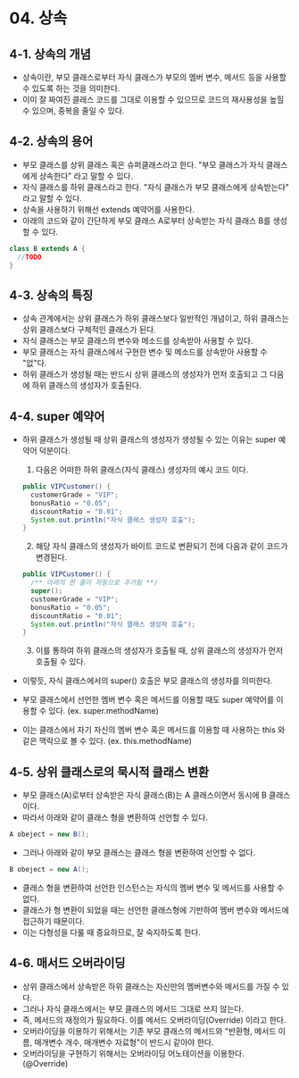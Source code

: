 # 04. 상속

## 4-1. 상속의 개념
- 상속이란, 부모 클래스로부터 자식 클래스가 부모의 멤버 변수, 메서드 등을 사용할 수 있도록 하는 것을 의미한다.
- 이미 잘 짜여진 클래스 코드를 그대로 이용할 수 있으므로 코드의 재사용성을 높힐 수 있으며, 중복을 줄일 수 있다.

## 4-2. 상속의 용어
- 부모 클래스를 상위 클래스 혹은 슈퍼클래스라고 한다. "부모 클래스가 자식 클래스에게 상속한다" 라고 말할 수 있다.
- 자식 클래스를 하위 클래스라고 한다. "자식 클래스가 부모 클래스에게 상속받는다" 라고 말할 수 있다.
- 상속을 사용하기 위해선 extends 예약어를 사용한다. 
- 아래의 코드와 같이 간단하게 부모 클래스 A로부터 상속받는 자식 클래스 B를 생성할 수 있다.
``` java
class B extends A {
  //TODO 
}
```

## 4-3. 상속의 특징
- 상속 관계에서는 상위 클래스가 하위 클래스보다 일반적인 개념이고, 하위 클래스는 상위 클래스보다 구체적인 클래스가 된다.
- 자식 클래스는 부모 클래스의 변수와 메소드를 상속받아 사용할 수 있다.
- 부모 클래스는 자식 클래스에서 구현한 변수 및 메소드를 상속받아 사용할 수 "없"다.
- 하위 클래스가 생성될 때는 반드시 상위 클래스의 생성자가 먼저 호출되고 그 다음에 하위 클래스의 생성자가 호출된다.
 
## 4-4. super 예약어
- 하위 클래스가 생성될 때 상위 클래스의 생성자가 생성될 수 있는 이유는 super 예약어 덕분이다.

  1. 다음은 어떠한 하위 클래스(자식 클래스) 생성자의 예시 코드 이다.  
  ``` java
  public VIPCustomer() {
    customerGrade = "VIP";
    bonusRatio = "0.05";
    discountRatio = "0.01";
    System.out.println("자식 클래스 생성자 호출");
  }
  ```

  2. 해당 자식 클래스의 생성자가 바이트 코드로 변환되기 전에 다음과 같이 코드가 변경된다.
  ``` java
  public VIPCustomer() {
    /** 아래의 한 줄이 자동으로 추가됨 **/
    super();
    customerGrade = "VIP";
    bonusRatio = "0.05";
    discountRatio = "0.01";
    System.out.println("자식 클래스 생성자 호출");
  }
  ```

  3. 이를 통하여 하위 클래스의 생성자가 호출될 때, 상위 클래스의 생성자가 먼저 호출될 수 있다.

- 이렇듯, 자식 클래스에서의 super() 호출은 부모 클래스의 생성자를 의미한다.
- 부모 클래스에서 선언한 멤버 변수 혹은 메서드를 이용할 때도 super 예약어를 이용할 수 있다. (ex. super.methodName)
- 이는 클래스에서 자기 자신의 멤버 변수 혹은 메서드를 이용할 때 사용하는 this 와 같은 맥락으로 볼 수 있다. (ex. this.methodName)

## 4-5. 상위 클래스로의 묵시적 클래스 변환
- 부모 클래스(A)로부터 상속받은 자식 클래스(B)는 A 클래스이면서 동시에 B 클래스이다.
- 따라서 아래와 같이 클래스 형을 변환하여 선언할 수 있다.
``` java
A obeject = new B();
```
- 그러나 아래와 같이 부모 클래스는 클래스 형을 변환하여 선언할 수 없다.
``` java
B obeject = new A();
```
- 클래스 형을 변환하여 선언한 인스턴스는 자식의 멤버 변수 및 메서드를 사용할 수 없다.
- 클래스가 형 변환이 되었을 때는 선언한 클래스형에 기반하여 멤버 변수와 메서드에 접근하기 때문이다.
- 이는 다형성을 다룰 때 중요하므로, 잘 숙지하도록 한다.

## 4-6. 매서드 오버라이딩
- 상위 클래스에서 상속받은 하위 클래스는 자신만의 멤버변수와 메서드를 가질 수 있다.
- 그러나 자식 클래스에서는 부모 클래스의 메서드 그대로 쓰지 않는다.
- 즉, 메서드의 재정의가 필요하다. 이를 메서드 오버라이딩(Override) 이라고 한다.
- 오버라이딩을 이용하기 위해서는 기존 부모 클래스의 메서드와 "반환형, 메서드 이름, 매개변수 개수, 매개변수 자료형"이 반드시 같아야 한다.
- 오버라이딩을 구현하기 위해서는 오버라이딩 어노테이션을 이용한다. (@Override)
